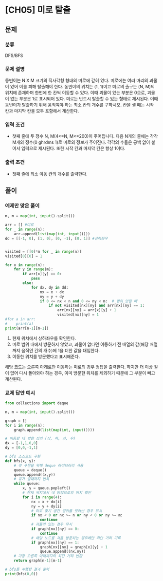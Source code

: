 # [CH05] 미로 탈출

## 문제
### 분류

DFS/BFS

### 문제 설명
동빈이는 N X M 크기의 직사각형 형태의 미로에 갇혀 있다.
미로에는 여러 마리의 괴물이 있어 이를 피해 탈출해야 한다.
동빈이의 위치는 (1, 1)이고 미로의 출구는 (N, M)의 위치에 존재하며 한번에 한 칸씩 이동할 수 있다.
이때 괴물이 있는 부분은 0으로, 괴물이 없는 부분은 1로 표시되어 있다.
미로는 반드시 탈출할 수 있는 형태로 제시된다. 이때 동빈이가 탈출하기 위해 움직여야 하는 최소 칸의 개수를 구하시오.
칸을 셀 때는 시작 칸과 마지막 칸을 모두 포함해서 계산한다.

### 입력 조건
- 첫째 줄에 두 정수 N, M(4<=N, M<=200)이 주어집니다. 다음 N개의 줄에는 각각 M개의 정수(0 ghrdms 1)로 미로의 정보가 주어진다.
각각의 수들은 공백 없이 붙어서 입력으로 제시된다. 또한 시작 칸과 마지막 칸은 항상 1이다.

### 출력 조건
- 첫째 줄에 최소 이동 칸의 개수를 출력한다.

## 풀이
### 예제만 맞은 풀이
```python
n, m = map(int, input().split())

arr = [] #미로
for _ in range(n):
    arr.append(list(map(int, input())))
dd = [[-1, 0], [1, 0], [0, -1], [0, 1]] #상하좌우


visited = [[0]*m for _ in range(n)]
visited[0][0] = 1

for x in range(n):
    for y in range(m):
        if arr[x][y] == 0:
            pass
        else:
            for dx, dy in dd:
                nx = x + dx
                ny = y + dy
                if 0 <= nx < n and 0 <= ny < m:  # 범위 안일 때
                    if not visited[nx][ny] and arr[nx][ny] == 1:
                        arr[nx][ny] = arr[x][y] + 1
                        visited[nx][ny] = 1
#for a in arr:
#    print(a)
print(arr[n-1][m-1])
```
1. 현재 위치에서 상하좌우를 확인한다.
2. 미로 범위 내에서 방문하지 않았고, 괴물이 없다면 이동하기 전 배열의 값(해당 배열까지 움직인 칸의 개수)에 1을 더한 값을 대입한다.
3. 이동한 위치를 방문했다고 표시해준다.

해당 코드는 오른쪽 아래로만 이동하는 미로의 경우 정답을 출력한다.
하지만 더 이상 길이 없어 다시 돌아와야 하는 경우, 이미 방문한 위치를 제외하기 때문에 그 부분이 빼고 계산된다.

### 교제 답안 예시
```python
from collections import deque

n, m = map(int, input().split())

graph = []
for i in range(n):
    graph.append(list(map(int, input())))

# 이동할 네 방향 정의 (상, 하, 좌, 우)
dx = [-1,1,0,0]
dy = [0,0,-1,1]

# bfs 소스코드 구현
def bfs(x, y):
    # 큐 구현을 위해 deque 라이브러리 사용
    queue = deque()
    queue.append((x,y))
    # 큐가 빌때까지 반복
    while queue:
        x, y = queue.popleft()
        # 현재 위치에서 네 방향으로의 위치 확인
        for i in range(4):
            nx = x + dx[i]
            ny = y + dy[i]
            # 미로 찾기 공간 범위를 벗어난 경우 무시
            if nx < 0 or nx >= n or ny < 0 or ny >= m:
                continue
            # 괴물이 있는 경우 무시
            if graph[nx][ny] == 0:
                continue
            # 해당 노드를 처음 방문하는 경우에만 최단 거리 기록
            if graph[nx][ny] == 1:
                graph[nx][ny] = graph[x][y] + 1
                queue.append((nx,ny))
    # 가장 오른쪽 아래까지의 최단 거리 반환
    return graph[n-1][m-1]

# bfs를 수행한 결과 출력
print(bfs(0,0))
```

